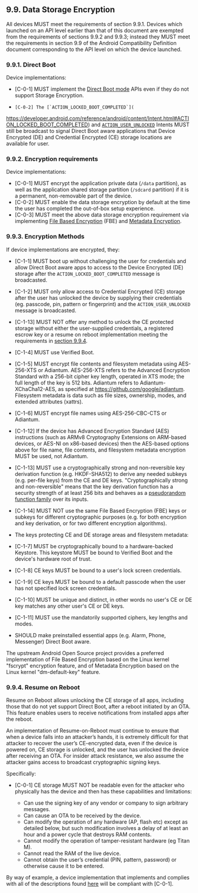 ## 9.9\. Data Storage Encryption

All devices MUST meet the requirements of section 9.9.1.
Devices which launched on an API level earlier than that of this document are
exempted from the requirements of sections 9.9.2 and 9.9.3; instead they
MUST meet the requirements in section 9.9 of the Android Compatibility
Definition document corresponding to the API level on which the device launched.

### 9.9.1\. Direct Boot

Device implementations:

*    [C-0-1] MUST implement the [Direct Boot mode](
http://developer.android.com/preview/features/direct-boot.html) APIs even if
they do not support Storage Encryption.

*     [C-0-2] The [`ACTION_LOCKED_BOOT_COMPLETED`](
https://developer.android.com/reference/android/content/Intent.html#ACTION_LOCKED_BOOT_COMPLETED)
and [`ACTION_USER_UNLOCKED`](https://developer.android.com/reference/android/content/Intent.html#ACTION_USER_UNLOCKED)
Intents MUST still be broadcast to signal Direct Boot aware applications that
Device Encrypted (DE) and Credential Encrypted (CE) storage locations are
available for user.

### 9.9.2\. Encryption requirements

Device implementations:

*   [C-0-1] MUST encrypt the application private
data (`/data` partition), as well as the application shared storage partition
(`/sdcard` partition) if it is a permanent, non-removable part of the device.
*   [C-0-2] MUST enable the data storage encryption by default at the time
the user has completed the out-of-box setup experience.
*   [C-0-3] MUST meet the above data storage encryption
requirement via implementing [File Based Encryption](
https://source.android.com/security/encryption/file-based.html) (FBE) and
[Metadata Encryption](https://source.android.com/security/encryption/metadata).

### 9.9.3\. Encryption Methods

If device implementations are encrypted, they:

*    [C-1-1] MUST boot up without challenging the user for credentials and
allow Direct Boot aware apps to access to the Device Encrypted (DE) storage
after the `ACTION_LOCKED_BOOT_COMPLETED` message is broadcasted.
*    [C-1-2] MUST only allow access to Credential Encrypted (CE) storage after
the user has unlocked the device by supplying their credentials
(eg. passcode, pin, pattern or fingerprint) and the `ACTION_USER_UNLOCKED`
message is broadcasted.
*    [C-1-13] MUST NOT offer any method to unlock the CE protected storage
without either the user-supplied credentials, a registered escrow key or a
resume on reboot implementation meeting the requirements in
[section 9.9.4](#9_9_4_resume_on_reboot).
*    [C-1-4] MUST use Verified Boot.
*    [C-1-5] MUST encrypt file contents and filesystem metadata using
AES-256-XTS or Adiantum.  AES-256-XTS refers to the Advanced Encryption Standard
with a 256-bit cipher key length, operated in XTS mode; the full length of the
key is 512 bits.  Adiantum refers to Adiantum-XChaCha12-AES, as specified at
https://github.com/google/adiantum. Filesystem metadata is data such as file
sizes, ownership, modes, and extended attributes (xattrs).
*    [C-1-6] MUST encrypt file names using AES-256-CBC-CTS
or Adiantum.
*    [C-1-12] If the device has Advanced Encryption Standard (AES)
instructions (such as ARMv8 Cryptography Extensions on ARM-based devices, or
AES-NI on x86-based devices) then the AES-based options above for file name,
file contents, and filesystem metadata encryption MUST be used, not Adiantum.
*    [C-1-13] MUST use a cryptographically strong and non-reversible key
derivation function (e.g. HKDF-SHA512) to derive any needed subkeys (e.g.
per-file keys) from the CE and DE keys.  "Cryptographically strong and
non-reversible" means that the key derivation function has a security strength
of at least 256 bits and behaves as a [pseudorandom function
family](https://en.wikipedia.org/w/index.php?title=Pseudorandom_function_family&oldid=928163524)
over its inputs.
*    [C-1-14] MUST NOT use the same File Based Encryption (FBE) keys or subkeys
for different cryptographic purposes (e.g. for both encryption and key
derivation, or for two different encryption algorithms).

*   The keys protecting CE and DE storage areas and filesystem metadata:

   *   [C-1-7] MUST be cryptographically bound to a hardware-backed Keystore.
   This keystore MUST be bound to Verified Boot and the device's hardware
   root of trust.
   *   [C-1-8] CE keys MUST be bound to a user's lock screen credentials.
   *   [C-1-9] CE keys MUST be bound to a default passcode when the user has
not specified lock screen credentials.
   *   [C-1-10] MUST be unique and distinct, in other words no user's CE or DE
   key matches any other user's CE or DE keys.
   *    [C-1-11] MUST use the mandatorily supported ciphers, key lengths and
   modes.

*    SHOULD make preinstalled essential apps (e.g. Alarm, Phone, Messenger)
Direct Boot aware.

The upstream Android Open Source project provides a preferred implementation of
File Based Encryption based on the Linux kernel "fscrypt" encryption feature,
and of Metadata Encryption based on the Linux kernel "dm-default-key" feature.

### 9.9.4\. Resume on Reboot

Resume on Reboot allows unlocking the CE storage of all apps, including those
that do not yet support Direct Boot, after a reboot initiated by an OTA. This
feature enables users to receive notifications from installed apps after the
reboot.

An implementation of Resume-on-Reboot must continue to ensure that when a
device falls into an attacker’s hands, it is extremely difficult for that
attacker to recover the user’s CE-encrypted data, even if the device is powered
on, CE storage is unlocked, and the user has unlocked the device after receiving
an OTA. For insider attack resistance, we also assume the attacker gains access
to broadcast cryptographic signing keys.

Specifically:

*   [C-0-1] CE storage MUST NOT be readable even for the attacker who physically has
the device and then has these capabilities and limitations:

    *   Can use the signing key of any vendor or company to sign arbitrary
        messages.
    *   Can cause an OTA to be received by the device.
    *   Can modify the operation of any hardware (AP, flash etc) except as
        detailed below, but such modification involves a delay of at least an
        hour and a power cycle that destroys RAM contents.
    *   Cannot modify the operation of tamper-resistant hardware (eg Titan M).
    *   Cannot read the RAM of the live device.
    *   Cannot obtain the user’s credential (PIN, pattern, password) or
        otherwise cause it to be entered.

By way of example, a device implementation that implements and complies with all
of the descriptions found [here](https://source.android.com/devices/tech/ota/resume-on-reboot)
will be compliant with [C-0-1].
